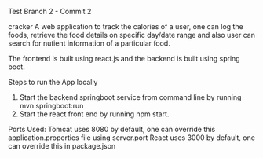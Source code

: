 Test Branch 2 - Commit 2

cracker
A web application to track the calories of a user, one can log the foods, retrieve the food details on specific day/date range and also user can search for nutient information of a particular food.

The frontend is built using react.js and the backend is built using spring boot.

Steps to run the App locally
1. Start the backend springboot service from command line by running mvn springboot:run
2. Start the react front end by running npm start.

Ports Used: 
Tomcat uses 8080 by default, one can override this application.properties file using server.port React uses 3000 by default, one can override this in package.json
